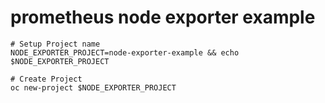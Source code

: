 # prometheus node exporter example

```
# Setup Project name
NODE_EXPORTER_PROJECT=node-exporter-example && echo $NODE_EXPORTER_PROJECT

# Create Project
oc new-project $NODE_EXPORTER_PROJECT
```
